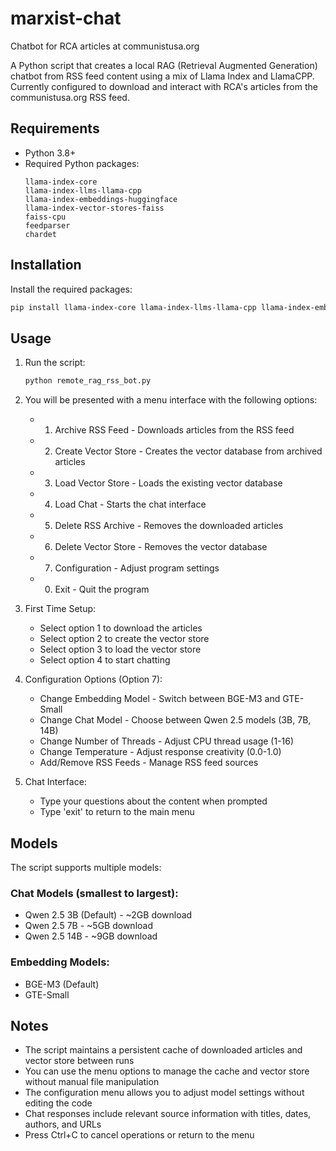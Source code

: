 # marxist-chat
Chatbot for RCA articles at communistusa.org

A Python script that creates a local RAG (Retrieval Augmented Generation) chatbot from RSS feed content using a mix of Llama Index and LlamaCPP. Currently configured to download and interact with RCA's articles from the communistusa.org RSS feed.

## Requirements

- Python 3.8+
- Required Python packages:
  ```
  llama-index-core
  llama-index-llms-llama-cpp
  llama-index-embeddings-huggingface
  llama-index-vector-stores-faiss
  faiss-cpu
  feedparser
  chardet
  ```

## Installation

Install the required packages:
```bash
pip install llama-index-core llama-index-llms-llama-cpp llama-index-embeddings-huggingface llama-index-vector-stores-faiss faiss-cpu feedparser chardet
```

## Usage

1. Run the script:
   ```bash
   python remote_rag_rss_bot.py
   ```

2. You will be presented with a menu interface with the following options:
   - 1. Archive RSS Feed - Downloads articles from the RSS feed
   - 2. Create Vector Store - Creates the vector database from archived articles
   - 3. Load Vector Store - Loads the existing vector database
   - 4. Load Chat - Starts the chat interface
   - 5. Delete RSS Archive - Removes the downloaded articles
   - 6. Delete Vector Store - Removes the vector database
   - 7. Configuration - Adjust program settings
   - 0. Exit - Quit the program

3. First Time Setup:
   - Select option 1 to download the articles
   - Select option 2 to create the vector store
   - Select option 3 to load the vector store
   - Select option 4 to start chatting

4. Configuration Options (Option 7):
   - Change Embedding Model - Switch between BGE-M3 and GTE-Small
   - Change Chat Model - Choose between Qwen 2.5 models (3B, 7B, 14B)
   - Change Number of Threads - Adjust CPU thread usage (1-16)
   - Change Temperature - Adjust response creativity (0.0-1.0)
   - Add/Remove RSS Feeds - Manage RSS feed sources

5. Chat Interface:
   - Type your questions about the content when prompted
   - Type 'exit' to return to the main menu

## Models

The script supports multiple models:

### Chat Models (smallest to largest):
- Qwen 2.5 3B (Default) - ~2GB download
- Qwen 2.5 7B - ~5GB download
- Qwen 2.5 14B - ~9GB download

### Embedding Models:
- BGE-M3 (Default)
- GTE-Small

## Notes

- The script maintains a persistent cache of downloaded articles and vector store between runs
- You can use the menu options to manage the cache and vector store without manual file manipulation
- The configuration menu allows you to adjust model settings without editing the code
- Chat responses include relevant source information with titles, dates, authors, and URLs
- Press Ctrl+C to cancel operations or return to the menu

